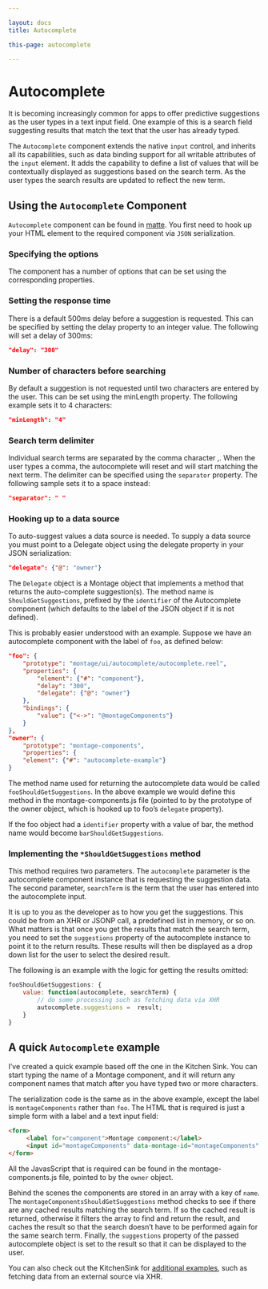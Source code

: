 ```yaml
---

layout: docs
title: Autocomplete

this-page: autocomplete

---
```


Autocomplete
===

It is becoming increasingly common for apps to offer predictive suggestions as the user types in a text input field. One example of this is a search field suggesting results that match the text that the user has already typed.

The `Autocomplete` component extends the native `input` control, and inherits all its capabilities, such as data binding support for all writable attributes of the `input` element. It adds the capability to define a list of values that will be contextually displayed as suggestions based on the search term. As the user types the search results are updated to reflect the new term.

## Using the `Autocomplete` Component

`Autocomplete` component can be found in [matte](theme-matte-components.html). You first need to hook up your HTML element to the required component via `JSON` serialization.

### Specifying the options
The component has a number of options that can be set using the corresponding properties.

### Setting the response time
There is a default 500ms delay before a suggestion is requested. This can be specified by setting the delay property to an integer value. The following will set a delay of 300ms:

```json
"delay": "300"
```

### Number of characters before searching
By default a suggestion is not requested until two characters are entered by the user. This can be set using the minLength property. The following example sets it to 4 characters:

```json
"minLength": "4"
```

### Search term delimiter
Individual search terms are separated by the comma character ,. When the user types a comma, the autocomplete will reset and will start matching the next term. The delimiter can be specified using the `separator` property. The following sample sets it to a space instead:

```json
"separator": " "
```

### Hooking up to a data source
To auto-suggest values a data source is needed. To supply a data source you must point to a Delegate object using the delegate property in your JSON serialization:

```json
"delegate": {"@": "owner"}
```

The `Delegate` object is a Montage object that implements a method that returns the auto-complete suggestion(s). The method name is `ShouldGetSuggestions`, prefixed by the `identifier` of the Autocomplete component (which defaults to the label of the JSON object if it is not defined).

This is probably easier understood with an example. Suppose we have an autocomplete component with the label of `foo`, as defined below:

```json
"foo": {
    "prototype": "montage/ui/autocomplete/autocomplete.reel",
    "properties": {
        "element": {"#": "component"},
        "delay": "300",
        "delegate": {"@": "owner"}
    },
    "bindings": {
        "value": {"<->": "@montageComponents"}
    }
},
"owner": {
    "prototype": "montage-components",
    "properties": {
    "element": {"#": "autocomplete-example"}
}
```

The method name used for returning the autocomplete data would be called `fooShouldGetSuggestions`. In the above example we would define this method in the montage-components.js file (pointed to by the prototype of the owner object, which is hooked up to foo’s `delegate` property).

If the foo object had a `identifier` property with a value of bar, the method name would become `barShouldGetSuggestions`.

### Implementing the `*ShouldGetSuggestions` method
This method requires two parameters. The `autocomplete` parameter is the autocomplete component instance that is requesting the suggestion data. The second parameter, `searchTerm` is the term that the user has entered into the autocomplete input.

It is up to you as the developer as to how you get the suggestions. This could be from an XHR or JSONP call, a predefined list in memory, or so on. What matters is that once you get the results that match the search term, you need to set the `suggestions` property of the autocomplete instance to point it to the return results. These results will then be displayed as a drop down list for the user to select the desired result.

The following is an example with the logic for getting the results omitted:

```js
fooShouldGetSuggestions: {
    value: function(autocomplete, searchTerm) {
        // do some processing such as fetching data via XHR
        autocomplete.suggestions =  result;
    }
}
```

## A quick `Autocomplete` example
I’ve created a quick example based off the one in the Kitchen Sink. You can start typing the name of a Montage component, and it will return any component names that match after you have typed two or more characters.

The serialization code is the same as in the above example, except the label is `montageComponents` rather than `foo`. The HTML that is required is just a simple form with a label and a text input field:

```html
<form>
     <label for="component">Montage component:</label>
     <input id="montageComponents" data-montage-id="montageComponents" type="text" placeholder="Component name" />
</form>
```

All the JavasScript that is required can be found in the montage-components.js file, pointed to by the `owner` object.

Behind the scenes the components are stored in an array with a key of `name`. The `montageComponentsShouldGetSuggestions` method checks to see if there are any cached results matching the search term. If so the cached result is returned, otherwise it filters the array to find and return the result, and caches the result so that the search doesn’t have to be performed again for the same search term. Finally, the `suggestions` property of the passed autocomplete object is set to the result so that it can be displayed to the user.

You can also check out the KitchenSink for [additional examples](http://montagejs.github.com/montage/samples/sink/#autocomplete), such as fetching data from an external source via XHR.
